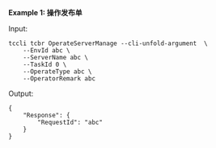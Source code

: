 **Example 1: 操作发布单**



Input: 

```
tccli tcbr OperateServerManage --cli-unfold-argument  \
    --EnvId abc \
    --ServerName abc \
    --TaskId 0 \
    --OperateType abc \
    --OperatorRemark abc
```

Output: 
```
{
    "Response": {
        "RequestId": "abc"
    }
}
```

